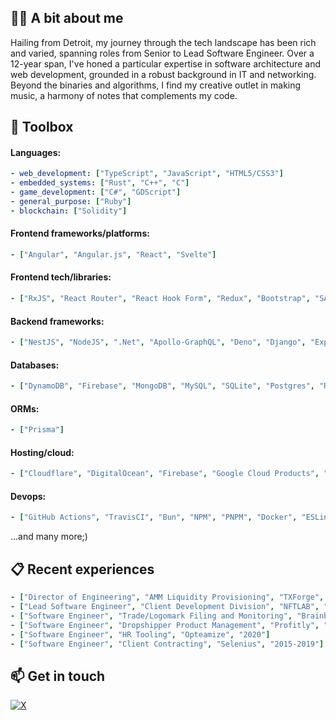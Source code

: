 <h2>👨‍💻 A bit about me</h2>
<p>
  Hailing from Detroit, my journey through the tech landscape has been rich and varied, spanning roles from Senior to Lead Software Engineer. Over a 12-year span, I've honed a particular expertise in software architecture and web development, grounded in a robust background in IT and networking. Beyond the binaries and algorithms, I find my creative outlet in making music, a harmony of notes that complements my code.
</p>

<h2>🔧 Toolbox</h2>

<h4>Languages:</h4>

```yaml
- web_development: ["TypeScript", "JavaScript", "HTML5/CSS3"]
- embedded_systems: ["Rust", "C++", "C"]
- game_development: ["C#", "GDScript"]
- general_purpose: ["Ruby"]
- blockchain: ["Solidity"]
```


<h4>Frontend frameworks/platforms:</h4>

```yaml
- ["Angular", "Angular.js", "React", "Svelte"]
```


<h4>Frontend tech/libraries:</h4>

```yaml
- ["RxJS", "React Router", "React Hook Form", "Redux", "Bootstrap", "SASS", "TailwindCSS", "ThreeJS", "Web3.js", "Ethers.js"]
```


<h4>Backend frameworks:</h4>

```yaml
- ["NestJS", "NodeJS", ".Net", "Apollo-GraphQL", "Deno", "Django", "Express", "Flash", "Ruby on Rails", "NextJS", "Remix"]
```


<h4>Databases:</h4>

```yaml
- ["DynamoDB", "Firebase", "MongoDB", "MySQL", "SQLite", "Postgres", "Redis"]
```


<h4>ORMs:</h4>

```yaml
- ["Prisma"]
```


<h4>Hosting/cloud:</h4>

```yaml
- ["Cloudflare", "DigitalOcean", "Firebase", "Google Cloud Products", "Heroku", "Netlify", "Vercel"]
```


<h4>Devops:</h4>

```yaml
- ["GitHub Actions", "TravisCI", "Bun", "NPM", "PNPM", "Docker", "ESLint", "Apache", "Nginx", "Gunicorn"]
```


<p>...and many more;)</p>


<h2>📋 Recent experiences</h2>

```yaml
- ["Director of Engineering", "AMM Liquidity Provisioning", "TXForge", "2024-Present"]
- ["Lead Software Engineer", "Client Development Division", "NFTLAB", "2021-2023"]
- ["Software Engineer", "Trade/Logomark Filing and Monitoring", "Brainbase", "2020-2021"]
- ["Software Engineer", "Dropshipper Product Management", "Profitly", "2020"]
- ["Software Engineer", "HR Tooling", "Opteamize", "2020"]
- ["Software Engineer", "Client Contracting", "Selenius", "2015-2019"]
```


<h2>📫 Get in touch</h2>

[![X](https://img.shields.io/badge/X-%23000000.svg?style=for-the-badge&logo=X&logoColor=white)](https://twitter.com/0xttl)




<!---
baxelson12/baxelson12 is a ✨ special ✨ repository because its `README.md` (this file) appears on your GitHub profile.
You can click the Preview link to take a look at your changes.
--->
